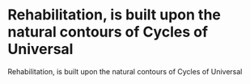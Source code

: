 # Rehabilitation, is built upon the natural contours of Cycles of Universal

Rehabilitation, is built upon the natural contours of Cycles of Universal